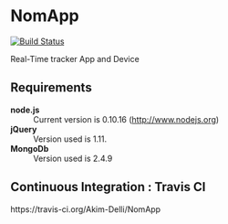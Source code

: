 NomApp
======

[![Build Status](https://travis-ci.org/Akim-Delli/NomApp.svg?branch=master)](https://travis-ci.org/Akim-Delli/NomApp)


Real-Time tracker App and Device


<h2>Requirements</h2>


<dl>

<dt><strong>node.js</strong></dt>
<dd>Current version is 0.10.16 (<a href='http://nodejs.org/'>http://www.nodejs.org</a>)</dd>


<dt><strong>jQuery</strong></dt>
<dd>Version used is 1.11.</dd>

<dt><strong>MongoDb</strong></dt>
<dd>Version used is 2.4.9</dd>

<dl>
<h2> Continuous Integration : Travis CI</h2>
<dt>https://travis-ci.org/Akim-Delli/NomApp</dt>
